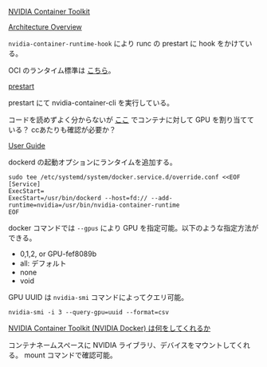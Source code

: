 
[NVIDIA Container Toolkit](https://docs.nvidia.com/datacenter/cloud-native/container-toolkit/overview.html)

[Architecture Overview](https://docs.nvidia.com/datacenter/cloud-native/container-toolkit/arch-overview.html)

```nvidia-container-runtime-hook``` により runc の prestart に hook をかけている。

OCI のランタイム標準は [こちら](https://github.com/opencontainers/runtime-spec/blob/main/config.md)。


[prestart](https://github.com/NVIDIA/nvidia-container-toolkit/blob/main/cmd/nvidia-container-runtime-hook/main.go#L68)

prestart にて nvidia-container-cli を実行している。

コードを読めずよく分からないが [ここ](https://github.com/NVIDIA/libnvidia-container/blob/main/src/cgroup.c#L166) でコンテナに対して GPU を割り当てている？
ccあたりも確認が必要か？


[User Guide](https://docs.nvidia.com/datacenter/cloud-native/container-toolkit/user-guide.html)

dockerd の起動オプションにランタイムを追加する。
```
sudo tee /etc/systemd/system/docker.service.d/override.conf <<EOF
[Service]
ExecStart=
ExecStart=/usr/bin/dockerd --host=fd:// --add-runtime=nvidia=/usr/bin/nvidia-container-runtime
EOF
```

docker コマンドでは ```--gpus``` により GPU を指定可能。以下のような指定方法ができる。

* 0,1,2, or GPU-fef8089b
* all: デフォルト
* none
* void

GPU UUID は ```nvidia-smi``` コマンドによってクエリ可能。
```
nvidia-smi -i 3 --query-gpu=uuid --format=csv
```


[NVIDIA Container Toolkit (NVIDIA Docker) は何をしてくれるか](https://qiita.com/tkusumi/items/f275f0737fb5b261a868)

コンテナネームスペースに NVIDIA ライブラリ、デバイスをマウントしてくれる。
mount コマンドで確認可能。



